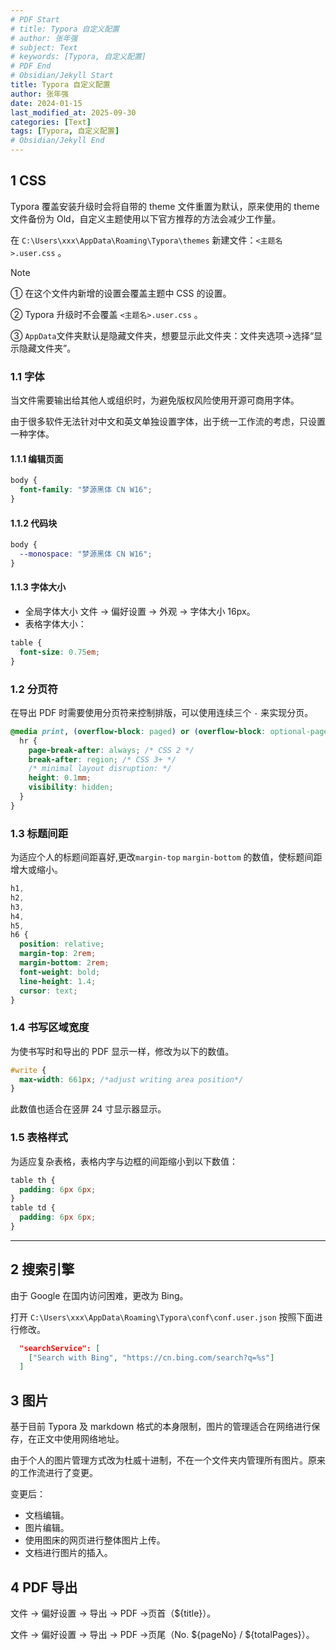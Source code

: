 ```yaml
---
# PDF Start
# title: Typora 自定义配置
# author: 张年强
# subject: Text
# keywords: [Typora, 自定义配置]
# PDF End
# Obsidian/Jekyll Start
title: Typora 自定义配置
author: 张年强
date: 2024-01-15
last_modified_at: 2025-09-30
categories: [Text]
tags: [Typora, 自定义配置]
# Obsidian/Jekyll End
---
```


## 1 CSS

Typora 覆盖安装升级时会将自带的 theme 文件重置为默认，原来使用的 theme 文件备份为 Old，自定义主题使用以下官方推荐的方法会减少工作量。

在 `C:\Users\xxx\AppData\Roaming\Typora\themes` 新建文件：`<主题名>.user.css` 。

> [!NOTE]
>
> ① 在这个文件内新增的设置会覆盖主题中 CSS 的设置。
>
> ② Typora 升级时不会覆盖 `<主题名>.user.css` 。
>
> ③ `AppData`文件夹默认是隐藏文件夹，想要显示此文件夹：文件夹选项->选择“显示隐藏文件夹”。

### 1.1 字体

当文件需要输出给其他人或组织时，为避免版权风险使用开源可商用字体。

由于很多软件无法针对中文和英文单独设置字体，出于统一工作流的考虑，只设置一种字体。

#### 1.1.1 编辑页面

```css
body {
  font-family: "梦源黑体 CN W16";
}
```

#### 1.1.2 代码块

```css
body {
  --monospace: "梦源黑体 CN W16";
}
```

#### 1.1.3 字体大小

- 全局字体大小 文件 -> 偏好设置 -> 外观 -> 字体大小 16px。
- 表格字体大小：

```css
table {
  font-size: 0.75em;
}
```

### 1.2 分页符

在导出 PDF 时需要使用分页符来控制排版，可以使用连续三个 `-` 来实现分页。

```css
@media print, (overflow-block: paged) or (overflow-block: optional-paged) {
  hr {
    page-break-after: always; /* CSS 2 */
    break-after: region; /* CSS 3+ */
    /* minimal layout disruption: */
    height: 0.1mm;
    visibility: hidden;
  }
}
```

### 1.3 标题间距

为适应个人的标题间距喜好,更改`margin-top` `margin-bottom` 的数值，使标题间距增大或缩小。

```css
h1,
h2,
h3,
h4,
h5,
h6 {
  position: relative;
  margin-top: 2rem;
  margin-bottom: 2rem;
  font-weight: bold;
  line-height: 1.4;
  cursor: text;
}
```

### 1.4 书写区域宽度

为使书写时和导出的 PDF 显示一样，修改为以下的数值。

```css
#write {
  max-width: 661px; /*adjust writing area position*/
}
```

此数值也适合在竖屏 24 寸显示器显示。

### 1.5 表格样式

为适应复杂表格，表格内字与边框的间距缩小到以下数值：

```css
table th {
  padding: 6px 6px;
}
table td {
  padding: 6px 6px;
}
```

---

## 2 搜索引擎

由于 Google 在国内访问困难，更改为 Bing。

打开 `C:\Users\xxx\AppData\Roaming\Typora\conf\conf.user.json` 按照下面进行修改。

```json
  "searchService": [
    ["Search with Bing", "https://cn.bing.com/search?q=%s"]
  ]
```

## 3 图片

基于目前 Typora 及 markdown 格式的本身限制，图片的管理适合在网络进行保存，在正文中使用网络地址。

由于个人的图片管理方式改为杜威十进制，不在一个文件夹内管理所有图片。原来的工作流进行了变更。

变更后：

- 文档编辑。
- 图片编辑。
- 使用图床的网页进行整体图片上传。
- 文档进行图片的插入。

## 4 PDF 导出

文件 -> 偏好设置 -> 导出 -> PDF ->页首（${title}）。

文件 -> 偏好设置 -> 导出 -> PDF ->页尾（No. ${pageNo} / ${totalPages}）。
